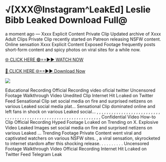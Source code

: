 # √[XXX@Instagram^LeakEd] Leslie Bibb Leaked Download Full@

a moment ago — Xxxx Explicit Content Private Clip Updated archive of Xxxx Adult Clips Private Clip recently started on Patreon releasing NSFW content. Online sensation Xxxx Explicit Content Exposed Footage frequently posts short-form content and spicy photos on viral sites for a while now.

[🌐 CLICK HERE 🟢==►► WATCH NOW](https://tinyurl.com/topvvv?st=viral&si=gh)

[🔴 CLICK HERE 🌐==►► Download Now](https://tinyurl.com/topvvv?st=viral&si=gh)

[![](https://t4.ftcdn.net/jpg/00/89/87/57/360_F_89875724_hMf6q0pOUbIm38tYOeJTOKDftmRMQnny.jpg)](https://tinyurl.com/topvvv?st=viral&si=gh)

Educational Recording Official Recording video oficial twitter Uncensored Footage Walkthrough Video Unedited Clip Internet Hit L𝚎aked on Twitter Feed Sensational Clip set social media on fire and surprised netizens on various Leaked social media plat… Sensational Clip dominated online and left fans in shock on various Leaked social… , , , , , , , , , , , , , , , , , , , , , , , , , , , , , , , , , , , , , , , , , , , , , , , , , , , , , , , , , , , , , , , , , Confidential Video How-to Clip Official Recording Hyped Footage L𝚎aked on Trending on X. Explosive Video Leaked Images set social media on fire and surprised netizens on various Leaked … Trending Footage Private Content went viral and captivated watchers on various NSFW sites. , a viral sensation, skyrocketed to internet stardom after this shocking release. . . . . . . . . . Uncensored Footage Walkthrough Video Official Recording Internet Hit L𝚎aked on Twitter Feed Telegram Leak
